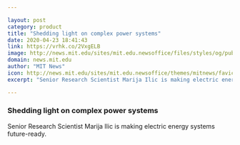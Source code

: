 ```yaml
---

layout: post
category: product
title: "Shedding light on complex power systems"
date: 2020-04-23 18:41:43
link: https://vrhk.co/2VxgELB
image: http://news.mit.edu/sites/mit.edu.newsoffice/files/styles/og/public/images/2020/Maria-Ilic-MIT-LIDS.jpg
domain: news.mit.edu
author: "MIT News"
icon: http://news.mit.edu/sites/mit.edu.newsoffice/themes/mitnews/favicon.ico
excerpt: "Senior Research Scientist Marija Ilic is making electric energy systems future-ready."

---
```


### Shedding light on complex power systems

Senior Research Scientist Marija Ilic is making electric energy systems future-ready.